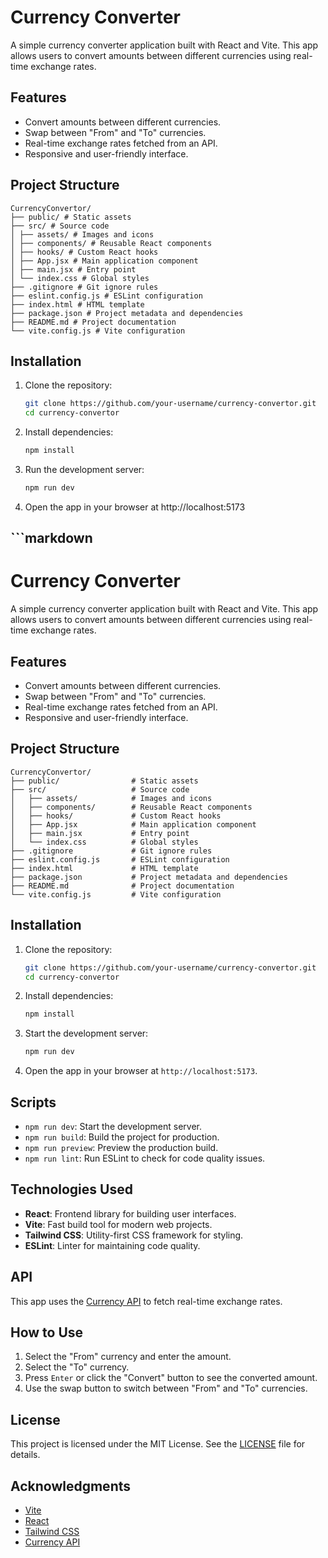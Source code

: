 # Currency Converter

A simple currency converter application built with React and Vite. This app allows users to convert amounts between different currencies using real-time exchange rates.

## Features

- Convert amounts between different currencies.
- Swap between "From" and "To" currencies.
- Real-time exchange rates fetched from an API.
- Responsive and user-friendly interface.

## Project Structure
```
CurrencyConvertor/ 
├── public/ # Static assets 
├── src/ # Source code 
│ ├── assets/ # Images and icons 
│ ├── components/ # Reusable React components 
│ ├── hooks/ # Custom React hooks 
│ ├── App.jsx # Main application component 
│ ├── main.jsx # Entry point 
│ └── index.css # Global styles 
├── .gitignore # Git ignore rules 
├── eslint.config.js # ESLint configuration 
├── index.html # HTML template 
├── package.json # Project metadata and dependencies 
├── README.md # Project documentation 
└── vite.config.js # Vite configuration
```

## Installation

1. Clone the repository:

   ```bash
   git clone https://github.com/your-username/currency-convertor.git
   cd currency-convertor
   ```

2. Install dependencies:

   ```bash
   npm install
   ```

3. Run the development server:

   ```bash
   npm run dev
   ```
4. Open the app in your browser at http://localhost:5173


## ```markdown
# Currency Converter

A simple currency converter application built with React and Vite. This app allows users to convert amounts between different currencies using real-time exchange rates.

## Features

- Convert amounts between different currencies.
- Swap between "From" and "To" currencies.
- Real-time exchange rates fetched from an API.
- Responsive and user-friendly interface.

## Project Structure

```
CurrencyConvertor/
├── public/                # Static assets
├── src/                   # Source code
│   ├── assets/            # Images and icons
│   ├── components/        # Reusable React components
│   ├── hooks/             # Custom React hooks
│   ├── App.jsx            # Main application component
│   ├── main.jsx           # Entry point
│   └── index.css          # Global styles
├── .gitignore             # Git ignore rules
├── eslint.config.js       # ESLint configuration
├── index.html             # HTML template
├── package.json           # Project metadata and dependencies
├── README.md              # Project documentation
└── vite.config.js         # Vite configuration
```

## Installation

1. Clone the repository:

   ```bash
   git clone https://github.com/your-username/currency-convertor.git
   cd currency-convertor
   ```

2. Install dependencies:

   ```bash
   npm install
   ```

3. Start the development server:

   ```bash
   npm run dev
   ```

4. Open the app in your browser at `http://localhost:5173`.

## Scripts

- `npm run dev`: Start the development server.
- `npm run build`: Build the project for production.
- `npm run preview`: Preview the production build.
- `npm run lint`: Run ESLint to check for code quality issues.

## Technologies Used

- **React**: Frontend library for building user interfaces.
- **Vite**: Fast build tool for modern web projects.
- **Tailwind CSS**: Utility-first CSS framework for styling.
- **ESLint**: Linter for maintaining code quality.

## API

This app uses the [Currency API](https://latest.currency-api.pages.dev/) to fetch real-time exchange rates.

## How to Use

1. Select the "From" currency and enter the amount.
2. Select the "To" currency.
3. Press `Enter` or click the "Convert" button to see the converted amount.
4. Use the swap button to switch between "From" and "To" currencies.

## License

This project is licensed under the MIT License. See the [LICENSE](LICENSE) file for details.

## Acknowledgments

- [Vite](https://vitejs.dev/)
- [React](https://reactjs.org/)
- [Tailwind CSS](https://tailwindcss.com/)
- [Currency API](https://latest.currency-api.pages.dev/)
